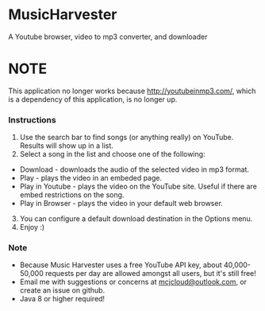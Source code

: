 # MusicHarvester
A Youtube browser, video to mp3 converter, and downloader

# NOTE
This application no longer works because http://youtubeinmp3.com/, which is a dependency of this application, is no longer up.

### Instructions
1. Use the search bar to find songs (or anything really) on YouTube. Results will show up in a list.
2. Select a song in the list and choose one of the following:
  * Download - downloads the audio of the selected video in mp3 format.
  * Play - plays the video in an embeded page.
  * Play in Youtube - plays the video on the YouTube site. Useful if there are embed restrictions on the song.
  * Play in Browser - plays the video in your default web browser.
3. You can configure a default download destination in the Options menu.
4. Enjoy :)

### Note
* Because Music Harvester uses a free YouTube API key, about 40,000-50,000 requests per day are allowed amongst all users, but it's still free!
* Email me with suggestions or concerns at mcjcloud@outlook.com, or create an issue on github.
* Java 8 or higher required!
